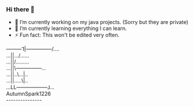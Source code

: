 ### Hi there 👋
- 🔭 I’m currently working on my java projects. (Sorry but they are private)
- 🌱 I’m currently learning everything I can learn.
- ⚡ Fun fact: This won't be edited very often.


 ―――⅂|―――――/....</br>
 ...||.../......</br>
 ...||/.........</br>
 ...||\\―――――...</br>
 ...||..\\...|..</br>
 ...||.....\\|..</br>
 ...LL――――――⅃...</br>
 AutumnSpark1226</br>
 \---------------</br>

